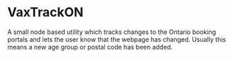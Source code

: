 # VaxTrackON
A small node based utility which tracks changes to the Ontario booking portals and lets the user know that the webpage has changed. 
Usually this means a new age group or postal code has been added.